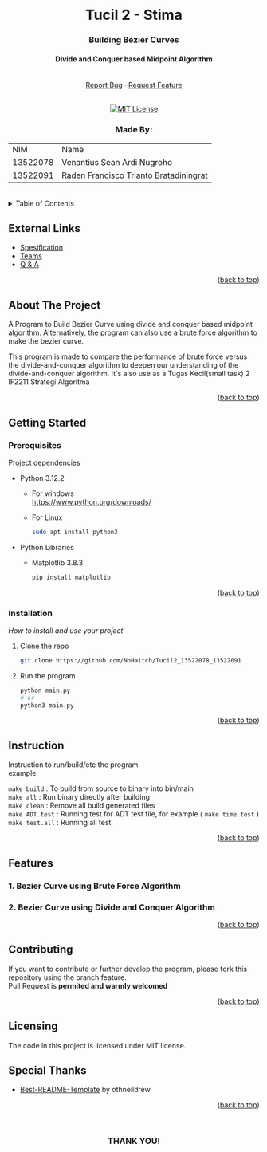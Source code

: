 <!-- Back to Top Link-->
<a name="readme-top"></a>


<br />
<div align="center">
  <h1 align="center">Tucil 2 - Stima</h1>

  <p align="center">
    <h3> Building Bézier Curves</h3>
    <h4> Divide and Conquer based Midpoint Algorithm</h4>
    <br/>
    <a href="https://github.com/NoHaitch/Tucil2_13522078_13522091/issues">Report Bug</a>
    ·
    <a href="https://github.com/NoHaitch/Tucil2_13522078_13522091/issues">Request Feature</a>
<br>
<br>

[![MIT License][license-shield]][license-url]

  </p>
</div>

<!-- CONTRIBUTOR -->
<div align="center" id="contributor">
  <strong>
    <h3>Made By:</h3>
    <table align="center">
      <tr>
        <td>NIM</td>
        <td>Name</td>
      </tr>
      <tr>
        <td>13522078</td>
        <td>Venantius Sean Ardi Nugroho</td>
      </tr>
      <tr>
        <td>13522091</td>
        <td>Raden Francisco Trianto Bratadiningrat</td>
      </tr>
    </table>
  </strong>
  <br>
</div>



<!-- TABLE OF CONTENTS -->
<details>
  <summary>Table of Contents</summary>
  <ol>
    <li>
      <a href="#about-the-project">About The Project</a>
    </li>
    <li>
      <a href="#getting-started">Getting Started</a>
      <ul>
        <li><a href="#prerequisites">Prerequisites</a></li>
        <li><a href="#installation">Installation</a></li>
        <li><a href="#instruction">Instruction</a></li>
        <li>
        <details>
          <summary><a href="#features">Features</a></summary>
          <ol>
            <li><a href="#1-bezier-curve-using-brute-force-algorithm">Brute Force Algorithm</a></li>
            <li><a href="#2-bezier-curve-using-divide-and-conquer-algorithm">Divide And Conquer</a></li>
            <li><a href="#1-feature-x">Features - 1</a></li>
            <li><a href="#2-feature-y">Features - 2</a></li>
            <li><a href="#3-feature-z">Features - 3</a></li>
          <ol>
        </details>
        </li>
      </ul>
    </li>
    <li><a href="#contributing">Contributing</a></li>
    <li><a href="#license">License</a></li>
    <li><a href="#special-thanks">Special Thanks</a></li>
    <li><a href="#special-thanks">Special Thanks</a></li>
  </ol>
</details>

## External Links

- [Spesification](https://docs.google.com/document/d/161qTQR5PzjQUIsoLO00A0Rp1dvsahrXY2Dk-fSmJl2o/edit)
- [Teams](https://docs.google.com/spreadsheets/d/1l0N4GmLJvbCMuhGsU8czeN79HCFo6wrdrv2hDVWERO4/edit#gid=0)
- [Q & A](https://docs.google.com/spreadsheets/d/1egeULRNv3ZrCrRexrbi7G4GkKwi_9KGasFIPAnhODfw/edit)

<p align="right">(<a href="#readme-top">back to top</a>)</p>

<!-- ABOUT THE PROJECT -->
## About The Project

A Program to Build Bezier Curve using divide and conquer based midpoint algorithm. Alternatively, the program can also use a brute force algorithm to make the bezier curve. 

This program is made to compare the performance of brute force versus the divide-and-conquer algorithm to deepen our understanding of the divide-and-conquer algorithm. It's also use as a Tugas Kecil(small task) 2 IF2211 Strategi Algoritma 

<p align="right">(<a href="#readme-top">back to top</a>)</p>


<!-- GETTING STARTED -->
## Getting Started

### Prerequisites

Project dependencies  


* Python 3.12.2
  - For windows    
     https://www.python.org/downloads/  

  - For Linux
    ```sh
    sudo apt install python3
    ```

* Python Libraries
  - Matplotlib 3.8.3  
    ```sh
    pip install matplotlib
    ```

<p align="right">(<a href="#readme-top">back to top</a>)</p>

### Installation

_How to install and use your project_

1. Clone the repo
   ```sh
   git clone https://github.com/NoHaitch/Tucil2_13522078_13522091
   ```
2. Run the program
   ```sh
   python main.py
   # or
   python3 main.py
   ```


<p align="right">(<a href="#readme-top">back to top</a>)</p>

<!-- INSTURCTION -->
## Instruction
Instruction to run/build/etc the program  
example: 

`make build` : To build from source to binary into bin/main  
`make all` : Run binary directly after building   
`make clean` : Remove all build generated files  
`make ADT.test` : Running test for ADT test file, for example ( `make time.test` )  
`make test.all` : Running all test  


<p align="right">(<a href="#readme-top">back to top</a>)</p>

<!-- FEATURES -->
## Features

### 1. Bezier Curve using Brute Force Algorithm


### 2. Bezier Curve using Divide and Conquer Algorithm

<p align="right">(<a href="#readme-top">back to top</a>)</p>


<!-- CONTRIBUTING -->
## Contributing

If you want to contribute or further develop the program, please fork this repository using the branch feature.  
Pull Request is **permited and warmly welcomed**

<p align="right">(<a href="#readme-top">back to top</a>)</p>



<!-- LICENSE -->
## Licensing

The code in this project is licensed under MIT license.  
<!-- Add other targeted langguage: Code dalam projek ini berada di bawah lisensi MIT. -->


<!-- SPECIAL THANKS AND/OR CREDITS -->
## Special Thanks
- [Best-README-Template](https://github.com/othneildrew/Best-README-Template) by othneildrew

<p align="right">(<a href="#readme-top">back to top</a>)</p>

<br>
<h3 align="center"> THANK YOU! </h3>

<!-- MARKDOWN LINKS & IMAGES -->
<!-- https://www.markdownguide.org/basic-syntax/#reference-style-links -->
[issues-url]: https://github.com/NoHaitch/Tucil2_13522078_13522091/issues
[license-shield]: https://img.shields.io/github/license/othneildrew/Best-README-Template.svg?style=for-the-badge
[license-url]: https://github.com/NoHaitch/Tucil2_13522078_13522091/blob/main/LICENSE
